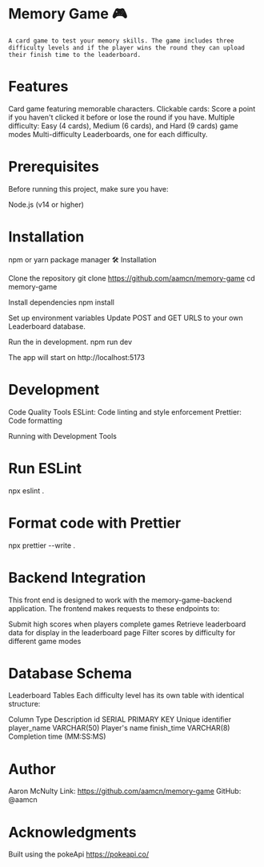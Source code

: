 # Memory Game 🎮

    A card game to test your memory skills. The game includes three difficulty levels and if the player wins the round they can upload their finish time to the leaderboard.

# Features

Card game featuring memorable characters.
Clickable cards: Score a point if you haven't clicked it before or lose the round if you have.
Multiple difficulty: Easy (4 cards), Medium (6 cards), and Hard (9 cards) game modes
Multi-difficulty Leaderboards, one for each difficulty.

# Prerequisites

Before running this project, make sure you have:

Node.js (v14 or higher)

# Installation

npm or yarn package manager
🛠️ Installation

Clone the repository
git clone https://github.com/aamcn/memory-game
cd memory-game

Install dependencies
npm install

Set up environment variables
Update POST and GET URLS to your own Leaderboard database.

Run the in development.
npm run dev

The app will start on http://localhost:5173

# Development

Code Quality Tools
ESLint: Code linting and style enforcement
Prettier: Code formatting

Running with Development Tools

# Run ESLint

npx eslint .

# Format code with Prettier

npx prettier --write .

# Backend Integration

This front end is designed to work with the memory-game-backend application. The frontend makes requests to these endpoints to:

Submit high scores when players complete games
Retrieve leaderboard data for display in the leaderboard page
Filter scores by difficulty for different game modes

# Database Schema

Leaderboard Tables
Each difficulty level has its own table with identical structure:

Column Type Description
id SERIAL PRIMARY KEY Unique identifier
player_name VARCHAR(50) Player's name
finish_time VARCHAR(8) Completion time (MM:SS:MS)

# Author

Aaron McNulty
Link: https://github.com/aamcn/memory-game
GitHub: @aamcn

# Acknowledgments

Built using the pokeApi https://pokeapi.co/
